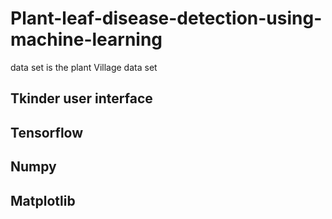 # Plant-leaf-disease-detection-using-machine-learning
data set is the plant Village data set
 ## Tkinder user interface
 ## Tensorflow
 ## Numpy
 ## Matplotlib
 
 
